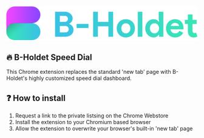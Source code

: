 ![Alt text](images/banner_color.png)
## :fire: B-Holdet Speed Dial 
This Chrome extension replaces the standard 'new tab' page with B-Holdet's highly customized speed dial dashboard.
## :question: How to install
1. Request a link to the private listsing on the Chrome Webstore
2. Install the extension to your Chromium based browser
3. Allow the extension to overwrite your browser's built-in 'new tab' page
